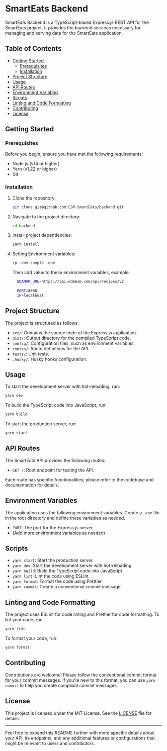 # SmartEats Backend

SmartEats Backend is a TypeScript-based Express.js REST API for the SmartEats project. It provides the backend services necessary for managing and serving data for the SmartEats application.

## Table of Contents

- [Getting Started](#getting-started)
  - [Prerequisites](#prerequisites)
  - [Installation](#installation)
- [Project Structure](#project-structure)
- [Usage](#usage)
- [API Routes](#api-routes)
- [Environment Variables](#environment-variables)
- [Scripts](#scripts)
- [Linting and Code Formatting](#linting-and-code-formatting)
- [Contributing](#contributing)
- [License](#license)

## Getting Started

### Prerequisites

Before you begin, ensure you have met the following requirements:

- Node.js (v14 or higher)
- Yarn (v1.22 or higher)
- Git

### Installation

1. Clone the repository:

   ```bash
   git clone git@github.com:ESP-SmartEats/backend.git
   ```

2. Navigate to the project directory:

   ```bash
   cd backend
   ```

3. Install project dependencies:

   ```bash
   yarn install
   ```
4. Setting Environment variables:
   ```bash
   cp .env.sample .env
   ```
    Then add value to these environment variables, example:
    ```bash
      EDAMAM_URL=https://api.edamam.com/api/recipes/v2
      
      PORT=8080
      IP=localhost
    ```
## Project Structure

The project is structured as follows:

- `src/`: Contains the source code of the Express.js application.
- `dist/`: Output directory for the compiled TypeScript code.
- `config/`: Configuration files, such as environment variables.
- `routes/`: Route definitions for the API.
- `tests/`: Unit tests.
- `.husky/`: Husky hooks configuration.

## Usage

To start the development server with hot-reloading, run:

```bash
yarn dev
```

To build the TypeScript code into JavaScript, run:

```bash
yarn build
```

To start the production server, run:

```bash
yarn start
```

## API Routes

The SmartEats API provides the following routes:

- `GET /`: Root endpoint for testing the API.

Each route has specific functionalities; please refer to the codebase and documentation for details.

## Environment Variables

The application uses the following environment variables. Create a `.env` file in the root directory and define these variables as needed.

- `PORT`: The port for the Express.js server.
- (Add more environment variables as needed)

## Scripts

- `yarn start`: Start the production server.
- `yarn dev`: Start the development server with hot-reloading.
- `yarn build`: Build the TypeScript code into JavaScript.
- `yarn lint`: Lint the code using ESLint.
- `yarn format`: Format the code using Prettier.
- `yarn commit`: Create a conventional commit message.

## Linting and Code Formatting

The project uses ESLint for code linting and Prettier for code formatting. To lint your code, run:

```bash
yarn lint
```

To format your code, run:

```bash
yarn format
```

## Contributing

Contributions are welcome! Please follow the conventional commit format for your commit messages. If you're new to this format, you can use `yarn commit` to help you create compliant commit messages.

## License

This project is licensed under the MIT License. See the [LICENSE](LICENSE) file for details.

---

Feel free to expand this README further with more specific details about your API, its endpoints, and any additional features or configurations that might be relevant to users and contributors.

